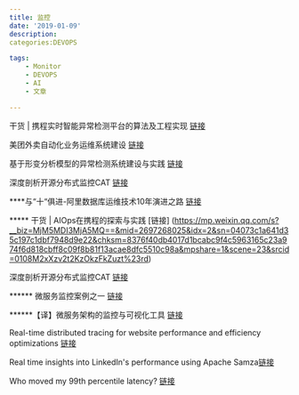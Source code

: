 ```yaml
---
title: 监控
date: '2019-01-09'
description:
categories:DEVOPS

tags:
	- Monitor
	- DEVOPS
	- AI
	- 文章

---
```


干货 | 携程实时智能异常检测平台的算法及工程实现 [链接](https://mp.weixin.qq.com/s?__biz=MjM5MDI3MjA5MQ==&mid=2697267895&idx=1&sn=863c6dfb0637829903af5f8eee5e5fd8&chksm=8376f583b4017c95e7fe8ff3af0658a6f8ef261a004f3cc017fdabe686b86bcf3634b9d052ab&scene=21#wechat_redirect)


美团外卖自动化业务运维系统建设 [链接](http://siye1982.github.io/2017/10/21/digger-share/)

基于形变分析模型的异常检测系统建设与实践 [链接](http://siye1982.github.io/2018/12/16/shape_change/)

深度剖析开源分布式监控CAT [链接](https://tech.meituan.com/CAT_in_Depth_Java_Application_Monitoring.html)


****与“十“俱进-阿里数据库运维技术10年演进之路 [链接](https://mp.weixin.qq.com/s?__biz=MzUwOTkwNzQxMg==&mid=2247483956&idx=1&sn=7d3c4390f9b14a525490130e804968d0&chksm=f90a5a8fce7dd3992c5e2ebceaca4acca76db48f6ff58c3d508b9662e93cbc926c2fed53f158&mpshare=1&scene=23&srcid=0117Heak8xVxQteBwA6LVdQ2%23rd)

***** 干货 | AIOps在携程的探索与实践 [链接] (https://mp.weixin.qq.com/s?__biz=MjM5MDI3MjA5MQ==&mid=2697268025&idx=2&sn=04073c1a641d35c197c1dbf7948d9e22&chksm=8376f40db4017d1bcabc9f4c5963165c23a974f6d818cbff8c09f8b81f13acae8dfc5510c98a&mpshare=1&scene=23&srcid=0108M2xXzv2t2KzOkzFkZuzt%23rd)

深度剖析开源分布式监控CAT [链接](https://tech.meituan.com/2018/11/01/cat-in-depth-java-application-monitoring.html)


****** 微服务监控案例之一 [链接](https://www.cnblogs.com/wintersun/p/6747355.html)

******【译】微服务架构的监控与可视化工具 [链接](https://wangbaiyuan.cn/monitoring-visualization-tools-for-micro-service-architectures.html?from=singlemessage)

Real-time distributed tracing for website performance and efficiency optimizations [链接](https://engineering.linkedin.com/distributed-service-call-graph/real-time-distributed-tracing-website-performance-and-efficiency)

Real time insights into LinkedIn's performance using Apache Samza[链接](https://engineering.linkedin.com/samza/real-time-insights-linkedins-performance-using-apache-samza)

Who moved my 99th percentile latency? [链接](https://engineering.linkedin.com/performance/who-moved-my-99th-percentile-latency)